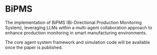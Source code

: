 # BiPMS
The implementation of BiPMS (Bi-Directional Production Monitoring System), leveraging LLMs within a multi-agent collaboration approach to enhance production monitoring in smart manufacturing environments.

The core agent system framework and simulation code will be available once the paper is published. 
